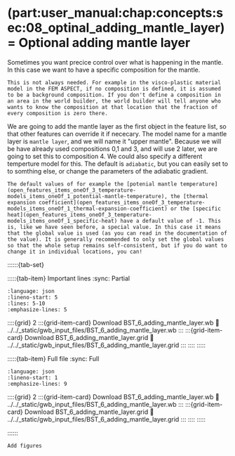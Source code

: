 (part:user_manual:chap:concepts:sec:08_optinal_adding_mantle_layer)=
Optional adding mantle layer
============================

Sometimes you want precice control over what is happening in the mantle. In this case we want to have a specific composition for the mantle. 

```{note}
This is not always needed. For example in the visco-plastic material model in the FEM ASPECT, if no composition is defined, it is assumed to be a background composition. If you don't define a composition in an area in the world builder, the world builder will tell anyone who wants to know the composition at that location that the fraction of every composition is zero there.
```

We are going to add the mantle layer as the first object in the feature list, so that other features can override it if nececary. The model name for a mantle layer is `mantle layer`, and we will name it "upper mantle". Because we will be have already used compositions 0,1 and 3, and will use 2 later, we are going to set this to composition 4. We could also specify a different temperture model for this. The default is `adiabatic`, but you can easily set to to somthing else, or change the parameters of the adiabatic gradient.

```{note}
The default values of for example the [potenial mantle temperature](open_features_items_oneOf_3_temperature-models_items_oneOf_1_potential-mantle-temperature), the [thermal expansion coefficient](open_features_items_oneOf_3_temperature-models_items_oneOf_1_thermal-expansion-coefficient) or the [specific heat](open_features_items_oneOf_3_temperature-models_items_oneOf_1_specific-heat) have a default value of -1. This is, like we have seen before, a special value. In this case it means that the global value is used (as you can read in the documentation of the value). It is generally recommended to only set the global values so that the whole setup remains self-consistent, but if you do want to change it in individual locations, you can!
```
::::::{tab-set}

:::::{tab-item} Important lines
:sync: Partial

```{literalinclude} ../../_static/gwb_input_files/BST_6_adding_mantle_layer.wb
:language: json
:lineno-start: 5
:lines: 5-10
:emphasize-lines: 5
```
::::{grid} 2
:::{grid-item-card}  Download BST_6_adding_mantle_layer.wb
:link: ../../_static/gwb_input_files/BST_6_adding_mantle_layer.wb
:::
:::{grid-item-card}  Download BST_6_adding_mantle_layer.grid
:link: ../../_static/gwb_input_files/BST_6_adding_mantle_layer.grid
:::
::::
:::::

:::::{tab-item} Full file
:sync: Full


```{literalinclude} ../../_static/gwb_input_files/BST_6_adding_mantle_layer.wb
:language: json
:lineno-start: 1
:emphasize-lines: 9
```

::::{grid} 2
:::{grid-item-card}  Download BST_6_adding_mantle_layer.wb
:link: ../../_static/gwb_input_files/BST_6_adding_mantle_layer.wb
:::
:::{grid-item-card}  Download BST_6_adding_mantle_layer.grid
:link: ../../_static/gwb_input_files/BST_6_adding_mantle_layer.grid
:::
::::
:::::

::::::

```{todo}
Add figures
```